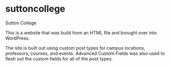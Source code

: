# suttoncollege
Sutton College

This is a website that was build from an HTML file and brought over into WordPress. 

The site is built out using custom post types for campus locations, professors, courses, and events. Advanced Custom Fields was also used to flesh out the custom fields for all of the post types.
